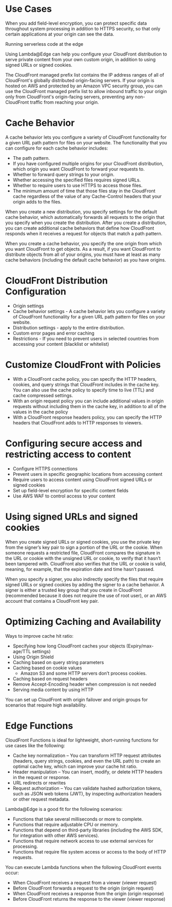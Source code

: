 
# Use Cases
When you add field-level encryption, you can protect specific data throughout system processing in addition to HTTPS security, so that only certain applications at your origin can see the data.

Running serverless code at the edge 

Using Lambda@Edge can help you configure your CloudFront distribution to serve private content from your own custom origin, in addition to using signed URLs or signed cookies.

The CloudFront managed prefix list contains the IP address ranges of all of CloudFront's globally distributed origin-facing servers. If your origin is hosted on AWS and protected by an Amazon VPC security group, you can use the CloudFront managed prefix list to allow inbound traffic to your origin only from CloudFront's origin-facing servers, preventing any non-CloudFront traffic from reaching your origin.

# Cache Behavior
A cache behavior lets you configure a variety of CloudFront functionality for a given URL path pattern for files on your website.  The functionality that you can configure for each cache behavior includes:
* The path pattern.
* If you have configured multiple origins for your CloudFront distribution, which origin you want CloudFront to forward your requests to.
* Whether to forward query strings to your origin.
* Whether accessing the specified files requires signed URLs.
* Whether to require users to use HTTPS to access those files.
* The minimum amount of time that those files stay in the CloudFront cache regardless of the value of any Cache-Control headers that your origin adds to the files.

When you create a new distribution, you specify settings for the default cache behavior, which automatically forwards all requests to the origin that you specify when you create the distribution. After you create a distribution, you can create additional cache behaviors that define how CloudFront responds when it receives a request for objects that match a path pattern. 

When you create a cache behavior, you specify the one origin from which you want CloudFront to get objects. As a result, if you want CloudFront to distribute objects from all of your origins, you must have at least as many cache behaviors (including the default cache behavior) as you have origins.

# CloudFront Distribution Configuration
* Origin settings
* Cache behavior settings - A cache behavior lets you configure a variety of CloudFront functionality for a given URL path pattern for files on your website.
* Distribution settings - apply to the entire distribution.
* Custom error pages and error caching
* Restrictions - If you need to prevent users in selected countries from accessing your content (blacklist or whitelist)

# Customize CloudFront with Policies
* With a CloudFront cache policy, you can specify the HTTP headers, cookies, and query strings that CloudFront includes in the cache key. You can also use the cache policy to specify time to live (TTL) and cache compressed settings.
* With an origin request policy you can include additional values in origin requests without including them in the cache key, in addition to all of the values in the cache policy
* With a CloudFront response headers policy, you can specify the HTTP headers that CloudFront adds to HTTP responses to viewers.

# Configuring secure access and restricting access to content
* Configure HTTPS connections
* Prevent users in specific geographic locations from accessing content
* Require users to access content using CloudFront signed URLs or signed cookies
* Set up field-level encryption for specific content fields
* Use AWS WAF to control access to your content

# Using signed URLs and signed cookies
When you create signed URLs or signed cookies, you use the private key from the signer’s key pair to sign a portion of the URL or the cookie. When someone requests a restricted file, CloudFront compares the signature in the URL or cookie with the unsigned URL or cookie, to verify that it hasn’t been tampered with. CloudFront also verifies that the URL or cookie is valid, meaning, for example, that the expiration date and time hasn’t passed.

When you specify a signer, you also indirectly specify the files that require signed URLs or signed cookies by adding the signer to a cache behavior. A signer is either a trusted key group that you create in CloudFront (recommended because it does not require the use of root user), or an AWS account that contains a CloudFront key pair. 

# Optimizing Caching and Availability
Ways to improve cache hit ratio:
* Specifying how long CloudFront caches your objects (Expiry/max-age/TTL settings)
* Using Origin Shield
* Caching based on query string parameters
* Caching based on cookie values
  * Amazon S3 and some HTTP servers don’t process cookies.
* Caching based on request headers
* Remove Accept-Encoding header when compression is not needed
* Serving media content by using HTTP

You can set up CloudFront with origin failover and origin groups for scenarios that require high availability. 

# Edge Functions
CloudFront Functions is ideal for lightweight, short-running functions for use cases like the following:
* Cache key normalization – You can transform HTTP request attributes (headers, query strings, cookies, and even the URL path) to create an optimal cache key, which can improve your cache hit ratio.
* Header manipulation – You can insert, modify, or delete HTTP headers in the request or response.
* URL redirects or rewrites
* Request authorization – You can validate hashed authorization tokens, such as JSON web tokens (JWT), by inspecting authorization headers or other request metadata.

Lambda@Edge is a good fit for the following scenarios:
* Functions that take several milliseconds or more to complete.
* Functions that require adjustable CPU or memory.
* Functions that depend on third-party libraries (including the AWS SDK, for integration with other AWS services).
* Functions that require network access to use external services for processing.
* Functions that require file system access or access to the body of HTTP requests.

You can execute Lambda functions when the following CloudFront events occur:
* When CloudFront receives a request from a viewer (viewer request)
* Before CloudFront forwards a request to the origin (origin request)
* When CloudFront receives a response from the origin (origin response)
* Before CloudFront returns the response to the viewer (viewer response)
